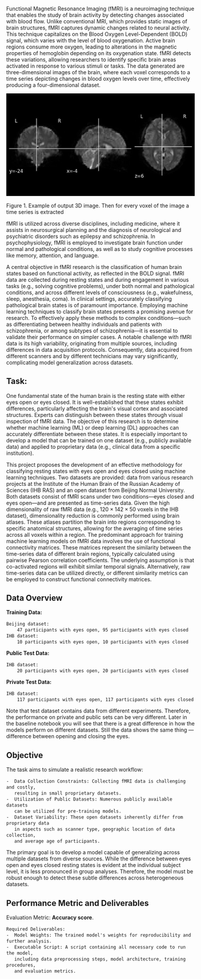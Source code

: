 
Functional Magnetic Resonance Imaging (fMRI) is a neuroimaging technique that enables the study of brain activity by detecting changes associated with blood flow. Unlike conventional MRI, which provides static images of brain structures, fMRI captures dynamic changes related to neural activity. This technique capitalizes on the Blood Oxygen Level-Dependent (BOLD) signal, which varies with the level of blood oxygenation. Active brain regions consume more oxygen, leading to alterations in the magnetic properties of hemoglobin depending on its oxygenation state. fMRI detects these variations, allowing researchers to identify specific brain areas activated in response to various stimuli or tasks. The data generated are three-dimensional images of the brain, where each voxel corresponds to a time series depicting changes in blood oxygen levels over time, effectively producing a four-dimensional dataset. 

![Figure 1. Example of output 3D image. Then for every voxel of the image a time series is extracted](aidao24.jpg) 

Figure 1. Example of output 3D image. Then for every voxel of the image a time series is extracted


fMRI is utilized across diverse disciplines, including medicine, where it assists in neurosurgical planning and the diagnosis of neurological and psychiatric disorders such as epilepsy and schizophrenia. In psychophysiology, fMRI is employed to investigate brain function under normal and pathological conditions, as well as to study cognitive processes like memory, attention, and language.

A central objective in fMRI research is the classification of human brain states based on functional activity, as reflected in the BOLD signal. fMRI data are collected during resting states and during engagement in various tasks (e.g., solving cognitive problems), under both normal and pathological conditions, and across different levels of consciousness (e.g., wakefulness, sleep, anesthesia, coma). In clinical settings, accurately classifying pathological brain states is of paramount importance. Employing machine learning techniques to classify brain states presents a promising avenue for research. To effectively apply these methods to complex conditions—such as differentiating between healthy individuals and patients with schizophrenia, or among subtypes of schizophrenia—it is essential to validate their performance on simpler cases. A notable challenge with fMRI data is its high variability, originating from multiple sources, including differences in data acquisition protocols. Consequently, data acquired from different scanners and by different technicians may vary significantly, complicating model generalization across datasets.

## Task:

One fundamental state of the human brain is the resting state with either eyes open or eyes closed. It is well-established that these states exhibit differences, particularly affecting the brain's visual cortex and associated structures. Experts can distinguish between these states through visual inspection of fMRI data. The objective of this research is to determine whether machine learning (ML) or deep learning (DL) approaches can accurately differentiate between these states. It is especially important to develop a model that can be trained on one dataset (e.g., publicly available data) and applied to proprietary data (e.g., clinical data from a specific institution).

This project proposes the development of an effective methodology for classifying resting states with eyes open and eyes closed using machine learning techniques. Two datasets are provided: data from various research projects at the Institute of the Human Brain of the Russian Academy of Sciences (IHB RAS) and an open dataset from Beijing Normal University. Both datasets consist of fMRI scans under two conditions—eyes closed and eyes open—and are presented as time-series data. Given the high dimensionality of raw fMRI data (e.g., $120 \times 142 \times 50$ voxels in the IHB dataset), dimensionality reduction is commonly performed using brain atlases. These atlases partition the brain into regions corresponding to specific anatomical structures, allowing for the averaging of time series across all voxels within a region.
The predominant approach for training machine learning models on fMRI data involves the use of functional connectivity matrices. These matrices represent the similarity between the time-series data of different brain regions, typically calculated using pairwise Pearson correlation coefficients. The underlying assumption is that co-activated regions will exhibit similar temporal signals. Alternatively, raw time-series data can be utilized directly, or different similarity metrics can be employed to construct functional connectivity matrices.

## Data Overview

**Training Data:**

```
Beijing dataset: 
    47 participants with eyes open, 95 participants with eyes closed
IHB dataset: 
    10 participants with eyes open, 10 participants with eyes closed
```

**Public Test Data:**

```
IHB dataset: 
    20 participants with eyes open, 20 participants with eyes closed
```

**Private Test Data:**

```
IHB dataset: 
    117 participants with eyes open, 117 participants with eyes closed
```

Note that test dataset contains data from different experiments. 
Therefore, the performance on private and public sets can be very different. 
Later in the baseline notebook you will see that there is a great difference in how the models perform on different datasets. 
Still the data shows the same thing — difference between opening and closing the eyes. 

## Objective

The task aims to simulate a realistic research workflow:

```
-  Data Collection Constraints: Collecting fMRI data is challenging and costly, 
   resulting in small proprietary datasets.
-  Utilization of Public Datasets: Numerous publicly available datasets 
   can be utilized for pre-training models.
-  Dataset Variability: These open datasets inherently differ from proprietary data 
   in aspects such as scanner type, geographic location of data collection, 
   and average age of participants.
```

The primary goal is to develop a model capable of generalizing across multiple datasets from diverse sources. While the difference between eyes open and eyes closed resting states is evident at the individual subject level, it is less pronounced in group analyses. Therefore, the model must be robust enough to detect these subtle differences across heterogeneous datasets.

## Performance Metric and Deliverables

Evaluation Metric: **Accuracy score**.

```
Required Deliverables:
-  Model Weights: The trained model's weights for reproducibility and further analysis.
-  Executable Script: A script containing all necessary code to run the model, 
   including data preprocessing steps, model architecture, training procedures, 
   and evaluation metrics.
```
